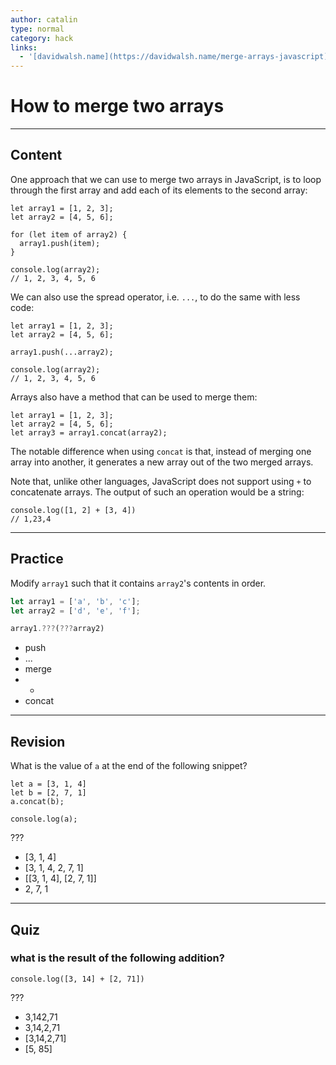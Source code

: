 ```yaml
---
author: catalin
type: normal
category: hack
links:
  - '[davidwalsh.name](https://davidwalsh.name/merge-arrays-javascript){website}'
---
```


# How to merge two arrays


---

## Content

One approach that we can use to merge two arrays in JavaScript, is to loop through the first array and add each of its elements to the second array:

```plain-text
let array1 = [1, 2, 3];
let array2 = [4, 5, 6];

for (let item of array2) {
  array1.push(item);
}

console.log(array2);
// 1, 2, 3, 4, 5, 6
```

We can also use the spread operator, i.e. `...`, to do the same with less code:

```plain-text
let array1 = [1, 2, 3];
let array2 = [4, 5, 6];

array1.push(...array2);

console.log(array2);
// 1, 2, 3, 4, 5, 6
```

Arrays also have a method that can be used to merge them:

```plain-text
let array1 = [1, 2, 3];
let array2 = [4, 5, 6];
let array3 = array1.concat(array2);
```

The notable difference when using `concat` is that, instead of merging one array into another, it generates a new array out of the two merged arrays.

Note that, unlike other languages, JavaScript does not support using `+` to concatenate arrays. The output of such an operation would be a string:

```plain-text
console.log([1, 2] + [3, 4])
// 1,23,4
```


---

## Practice

Modify `array1` such that it contains `array2`'s contents in order.

```javascript
let array1 = ['a', 'b', 'c'];
let array2 = ['d', 'e', 'f'];

array1.???(???array2)
```

- push
- ...
- merge
- -
- concat


---

## Revision

What is the value of `a` at the end of the following snippet?

```plain-text
let a = [3, 1, 4]
let b = [2, 7, 1]
a.concat(b);

console.log(a);
```

???

- [3, 1, 4]
- [3, 1, 4, 2, 7, 1]
- [[3, 1, 4], [2, 7, 1]]
- 2, 7, 1


---

## Quiz

### what is the result of the following addition?


```plain-text
console.log([3, 14] + [2, 71])
```

???

- 3,142,71
- 3,14,2,71
- [3,14,2,71]
- [5, 85]
